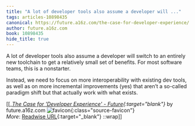 ```yaml
---
title: "A lot of developer tools also assume a developer will ..."
tags: articles-10898435
canonical: https://future.a16z.com/the-case-for-developer-experience/
author: future.a16z.com
book: 10898435
hide_title: true
---
```


A lot of developer tools also assume a developer will switch to an entirely new toolchain to get a relatively small set of benefits. For most software teams, this is a nonstarter.

Instead, we need to focus on more interoperability with existing dev tools, as well as on more incremental improvements (yes) that aren’t a so-called paradigm shift but that actually work with what exists.


[[<cite>_[The Case for 'Developer Experience' - Future](https://future.a16z.com/the-case-for-developer-experience/){:target="_blank"}_</cite> by future.a16z.com ![favicon](https://s2.googleusercontent.com/s2/favicons?domain=future.a16z.com){:class="source-favicon"}<br>
_More_: [Readwise URL](https://readwise.io/open/225831567){:target="_blank"}
::wrap]]